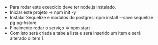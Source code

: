 - Para rodar este exeecício deve ter node.js instalado.
- Iniciar este projeto => npm init -y
- Instalar Sequelize e modulos do postgres: npm install --save sequelize pg pg-hstore
- Finalmente rodar o serviço => npm start
- Com isto será criada a tabela lista e será inserido um item  e será alterado o item 1.
